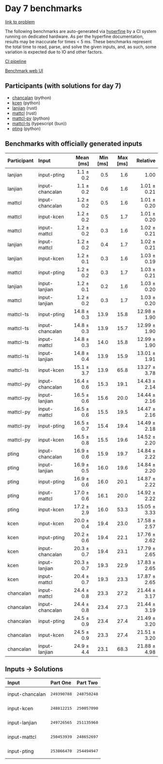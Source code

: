 # Day 7 benchmarks

[link to problem](https://adventofcode.com/2023/day/7)

The following benchmarks are auto-generated via
[hyperfine](https://github.com/sharkdp/hyperfine) by a CI system running on
dedicated hardware. As per the hyperfine documentation, results may be
inaccurate for times < 5 ms. These benchmarks represent the total time to read,
parse, and solve the given inputs, and, as such, some variation is expected due
to IO and other factors.

[CI pipeline](http://ci.papercode.net:8080/teams/main/pipelines/aoc2023)

[Benchmark web UI](https://aoc.ancalagon.black)


## Participants (with solutions for day 7)

- [chancalan](https://github.com/chancalan/aoc2023) (python)
- [kcen](https://github.com/kcen/aoc2023) (python)
- [lanjian](https://github.com/lanjian/aoc-2023) (rust)
- [mattcl](https://github.com/mattcl/aoc2023) (rust)
- [mattcl-py](https://github.com/mattcl/aoc2023-py) (python)
- [mattcl-ts](https://github.com/mattcl/aoc2023-js) (typescript (bun))
- [pting](https://github.com/pting/aoc2023) (python)


## Benchmarks with officially generated inputs

| Participant | Input | Mean [ms] | Min [ms] | Max [ms] | Relative |
|:---|:---|---:|---:|---:|---:|
| lanjian | input-pting | 1.1 ± 0.2 | 0.5 | 1.6 | 1.00 |
| lanjian | input-chancalan | 1.1 ± 0.2 | 0.6 | 1.6 | 1.01 ± 0.21 |
| mattcl | input-chancalan | 1.2 ± 0.2 | 0.5 | 1.6 | 1.01 ± 0.20 |
| mattcl | input-kcen | 1.2 ± 0.2 | 0.5 | 1.7 | 1.01 ± 0.20 |
| mattcl | input-mattcl | 1.2 ± 0.2 | 0.3 | 1.6 | 1.02 ± 0.21 |
| lanjian | input-mattcl | 1.2 ± 0.2 | 0.4 | 1.7 | 1.02 ± 0.21 |
| lanjian | input-kcen | 1.2 ± 0.1 | 0.3 | 1.6 | 1.03 ± 0.19 |
| mattcl | input-pting | 1.2 ± 0.2 | 0.3 | 1.7 | 1.03 ± 0.21 |
| lanjian | input-lanjian | 1.2 ± 0.1 | 0.2 | 1.6 | 1.03 ± 0.20 |
| mattcl | input-lanjian | 1.2 ± 0.2 | 0.3 | 1.7 | 1.03 ± 0.20 |
| mattcl-ts | input-pting | 14.8 ± 0.3 | 13.9 | 15.8 | 12.98 ± 1.90 |
| mattcl-ts | input-chancalan | 14.8 ± 0.3 | 13.9 | 15.7 | 12.99 ± 1.90 |
| mattcl-ts | input-mattcl | 14.8 ± 0.3 | 14.0 | 15.8 | 12.99 ± 1.90 |
| mattcl-ts | input-lanjian | 14.8 ± 0.4 | 13.9 | 15.9 | 13.01 ± 1.91 |
| mattcl-ts | input-kcen | 15.1 ± 3.7 | 13.9 | 65.8 | 13.27 ± 3.78 |
| mattcl-py | input-chancalan | 16.4 ± 0.6 | 15.3 | 19.1 | 14.43 ± 2.14 |
| mattcl-py | input-lanjian | 16.5 ± 0.6 | 15.6 | 20.0 | 14.44 ± 2.16 |
| mattcl-py | input-mattcl | 16.5 ± 0.6 | 15.5 | 19.5 | 14.47 ± 2.16 |
| mattcl-py | input-pting | 16.5 ± 0.7 | 15.4 | 19.4 | 14.49 ± 2.18 |
| mattcl-py | input-kcen | 16.5 ± 0.8 | 15.5 | 19.6 | 14.52 ± 2.20 |
| pting | input-chancalan | 16.9 ± 0.6 | 15.9 | 19.7 | 14.84 ± 2.22 |
| pting | input-lanjian | 16.9 ± 0.5 | 16.0 | 19.6 | 14.84 ± 2.20 |
| pting | input-pting | 16.9 ± 0.6 | 16.0 | 20.1 | 14.87 ± 2.22 |
| pting | input-mattcl | 17.0 ± 0.6 | 16.1 | 20.0 | 14.92 ± 2.22 |
| pting | input-kcen | 17.2 ± 2.9 | 16.0 | 53.3 | 15.05 ± 3.33 |
| kcen | input-kcen | 20.0 ± 0.4 | 19.4 | 23.0 | 17.58 ± 2.57 |
| kcen | input-pting | 20.2 ± 0.6 | 19.4 | 22.1 | 17.76 ± 2.62 |
| kcen | input-chancalan | 20.3 ± 0.7 | 19.4 | 23.1 | 17.79 ± 2.65 |
| kcen | input-lanjian | 20.3 ± 0.7 | 19.3 | 22.9 | 17.83 ± 2.65 |
| kcen | input-mattcl | 20.4 ± 0.7 | 19.3 | 23.3 | 17.87 ± 2.65 |
| chancalan | input-mattcl | 24.4 ± 0.8 | 23.3 | 27.2 | 21.44 ± 3.17 |
| chancalan | input-chancalan | 24.4 ± 0.8 | 23.4 | 27.3 | 21.44 ± 3.19 |
| chancalan | input-pting | 24.5 ± 0.9 | 23.4 | 27.4 | 21.49 ± 3.20 |
| chancalan | input-kcen | 24.5 ± 0.9 | 23.3 | 27.4 | 21.51 ± 3.20 |
| chancalan | input-lanjian | 24.9 ± 4.4 | 23.1 | 68.3 | 21.88 ± 4.98 |


## Inputs -> Solutions

| Input | Part One | Part Two |
|:---|:---|:---|
|input-chancalan|<pre>249390788</pre>|<pre>248750248</pre>|
|input-kcen|<pre>248812215</pre>|<pre>250057090</pre>|
|input-lanjian|<pre>249726565</pre>|<pre>251135960</pre>|
|input-mattcl|<pre>250453939</pre>|<pre>248652697</pre>|
|input-pting|<pre>253866470</pre>|<pre>254494947</pre>|